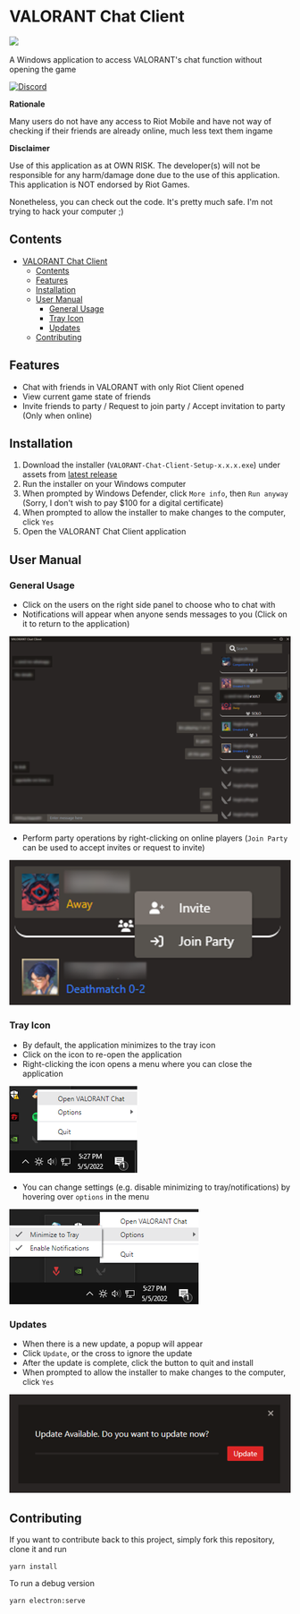 # VALORANT Chat Client

![](https://github.com/jloh02/valorant-chat-client/actions/workflows/node.js.yml/badge.svg)

A Windows application to access VALORANT's chat function without opening the game

[![Discord](https://img.shields.io/badge/discord-join-7389D8?style=flat&logo=discord)](https://discord.gg/2fUY2Y7Rhr)

**Rationale**

Many users do not have any access to Riot Mobile and have not way of checking if their friends are already online, much less text them ingame

**Disclaimer**

Use of this application as at OWN RISK. The developer(s) will not be responsible for any harm/damage done due to the use of this application. This application is NOT endorsed by Riot Games.

Nonetheless, you can check out the code. It's pretty much safe. I'm not trying to hack your computer ;)

## Contents
- [VALORANT Chat Client](#valorant-chat-client)
  - [Contents](#contents)
  - [Features](#features)
  - [Installation](#installation)
  - [User Manual](#user-manual)
    - [General Usage](#general-usage)
    - [Tray Icon](#tray-icon)
    - [Updates](#updates)
  - [Contributing](#contributing)

## Features
- Chat with friends in VALORANT with only Riot Client opened
- View current game state of friends
- Invite friends to party / Request to join party / Accept invitation to party (Only when online)

## Installation
1. Download the installer (`VALORANT-Chat-Client-Setup-x.x.x.exe`) under assets from [latest release](https://github.com/jloh02/valorant-chat-client/releases/latest/) 
2. Run the installer on your Windows computer
3. When prompted by Windows Defender, click `More info`, then `Run anyway` (Sorry, I don't wish to pay $100 for a digital certificate) 
4. When prompted to allow the installer to make changes to the computer, click `Yes`
5. Open the VALORANT Chat Client application

## User Manual
### General Usage
- Click on the users on the right side panel to choose who to chat with
- Notifications will appear when anyone sends messages to you (Click on it to return to the application)

![](docs/win-main-blurred.png)

- Perform party operations by right-clicking on online players (`Join Party` can be used to accept invites or request to invite)

![](docs/invite-ctxt-menu-blurred.png)

### Tray Icon
- By default, the application minimizes to the tray icon
- Click on the icon to re-open the application
- Right-clicking the icon opens a menu where you can close the application

![](docs/tray.png)

- You can change settings (e.g. disable minimizing to tray/notifications) by hovering over `options` in the menu 

![](docs/tray-options.png)

### Updates
- When there is a new update, a popup will appear
- Click `Update`, or the cross to ignore the update
- After the update is complete, click the button to quit and install
- When prompted to allow the installer to make changes to the computer, click `Yes`

![](docs/update.png)
 

## Contributing
If you want to contribute back to this project, simply fork this repository, clone it and run
```
yarn install
```

To run a debug version
```
yarn electron:serve
```
